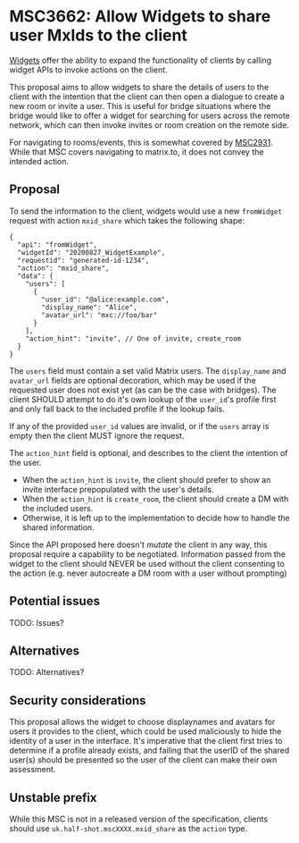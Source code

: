 # MSC3662: Allow Widgets to share user MxIds to the client

[Widgets](https://github.com/matrix-org/matrix-doc/pull/2764) offer the ability to expand
the functionality of clients by calling widget APIs to invoke actions on the client.

This proposal aims to allow widgets to share the details of users to the client with the
intention that the client can then open a dialogue to create a new room or invite a user.
This is useful for bridge situations where the bridge would like to offer a widget for
searching for users across the remote network, which can then invoke invites or room creation
on the remote side.

For navigating to rooms/events, this is somewhat covered by [MSC2931](https://github.com/matrix-org/matrix-doc/pull/2931/files). While that
MSC covers navigating to matrix.to, it does not convey the intended action.

## Proposal

To send the information to the client, widgets would use a new `fromWidget` request with
action `mxid_share` which takes the following shape:

```json5
{
  "api": "fromWidget",
  "widgetId": "20200827_WidgetExample",
  "requestid": "generated-id-1234",
  "action": "mxid_share",
  "data": {
    "users": [
      {
        "user_id": "@alice:example.com",
        "display_name": "Alice",
        "avatar_url": "mxc://foo/bar"
      }
    ],
    "action_hint": "invite", // One of invite, create_room
  }
}
```

The `users` field must contain a set valid Matrix users. The `display_name` and `avatar_url` fields
are optional decoration, which may be used if the requested user does not exist yet (as can be the case with bridges).
The client SHOULD attempt to do it's own lookup of the `user_id`'s profile first and only fall back to the included
profile if the lookup fails.

If any of the provided `user_id` values are invalid, or if the `users` array is empty then the client MUST ignore
the request.

The `action_hint` field is optional, and describes to the client the intention of the user.

- When the `action_hint` is `invite`, the client should prefer to show an invite interface prepopulated with
the user's details.
- When the `action_hint` is `create_room`, the client should create a DM with the included users.
- Otherwise, it is left up to the implementation to decide how to handle the shared information.


Since the API proposed here doesn't *mutate* the client in any way, this proposal require a capability to
be negotiated. Information passed from the widget to the client should NEVER be used without the client
consenting to the action (e.g. never autocreate a DM room with a user without prompting)

## Potential issues

TODO: Issues?

## Alternatives

TODO: Alternatives?

## Security considerations

This proposal allows the widget to choose displaynames and avatars for users it provides
to the client, which could be used maliciously to hide the identity of a user in the interface.
It's imperative that the client first tries to determine if a profile already exists, and failing that
the userID of the shared user(s) should be presented so the user of the client can make their
own assessment. 


## Unstable prefix

While this MSC is not in a released version of the specification, clients should use 
`uk.half-shot.mscXXXX.mxid_share` as the `action` type.


